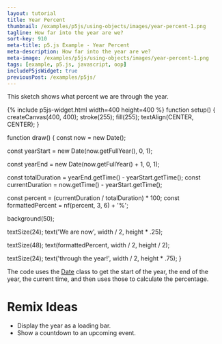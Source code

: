 ```yaml
---
layout: tutorial
title: Year Percent
thumbnail: /examples/p5js/using-objects/images/year-percent-1.png
tagline: How far into the year are we?
sort-key: 910
meta-title: p5.js Example - Year Percent
meta-description: How far into the year are we?
meta-image: /examples/p5js/using-objects/images/year-percent-1.png
tags: [example, p5.js, javascript, oop]
includeP5jsWidget: true
previousPost: /examples/p5js/
---
```


This sketch shows what percent we are through the year.

{% include p5js-widget.html width=400 height=400 %}
function setup() {
  createCanvas(400, 400);
  stroke(255);
  fill(255);
  textAlign(CENTER, CENTER);
}

function draw() {
  const now = new Date();

  const yearStart = new Date(now.getFullYear(), 0, 1);

  const yearEnd = new Date(now.getFullYear() + 1, 0, 1);

  const totalDuration = yearEnd.getTime() - yearStart.getTime();
  const currentDuration = now.getTime() - yearStart.getTime();

  const percent = (currentDuration / totalDuration) * 100;
  const formattedPercent = nf(percent, 3, 6) + '%';

  background(50);
  
  textSize(24);
  text('We are now', width / 2, height * .25);

  textSize(48);
  text(formattedPercent, width / 2, height / 2);

  textSize(24);
  text('through the year!', width / 2, height * .75);
}
</script>

The code uses the [Date](https://developer.mozilla.org/en-US/docs/Web/JavaScript/Reference/Global_Objects/Date) class to get the start of the year, the end of the year, the current time, and then uses those to calculate the percentage.

# Remix Ideas

- Display the year as a loading bar.
- Show a countdown to an upcoming event.


